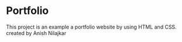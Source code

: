 # Portfolio
This project is an example a portfolio website by using HTML and CSS. created by Anish Nilajkar
